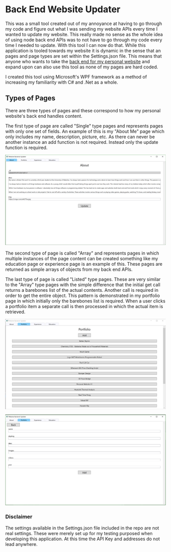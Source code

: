 # Back End Website Updater

This was a small tool created out of my annoyance at having to go through my code and figure out what I was sending my website APIs every time I wanted to update my website. This really made no sense as the whole idea of using node back end APIs was to not have to go through my code every time I needed to update. With this tool I can now do that. While this application is tooled towards my website it is dynamic in the sense that an pages and page types are set within the Settings.json file. This means that anyone who wants to take the [back end for my personal website](https://github.com/alistairfink/Personal-Website-V3) and expand upon can also use this tool as none of my pages are hard coded. 

I created this tool using Microsoft's WPF framework as a method of increasing my familiarity with C# and .Net as a whole. 



## Types of Pages

There are three types of pages and these correspond to how my personal website's back end handles content.

The first type of page are called "Single" type pages and represents pages with only one set of fields. An example of this is my "About Me" page which only includes my name, description, picture, etc. As there can never be another instance an add function is not required. Instead only the update function is required.

<p align="center">
    <img src="./Images/1.PNG"/>
</p>



The second type of page is called "Array" and represents pages in which multiple instances of the page content can be created something like my education page or experience page is an example of this. These pages are returned as simple arrays of objects from my back end APIs.

The last type of page is called "Listed" type pages. These are very similar to the "Array" type pages with the simple difference that the initial get call returns a barebones list of the actual contents. Another call is required in order to get the entire object. This pattern is demonstrated in my portfolio page in which initially only the barebones list is required. When a user clicks a portfolio item a separate call is then processed in which the actual item is retrieved.

<p>
    <img src="./Images/2.PNG"/>
</p>

<p>
    <img src="./Images/3.PNG"/>
</p>

### Disclaimer

The settings available in the Settings.json file included in the repo are not real settings. These were merely set up for my testing purposed when developing this application. At this time the API Key and addresses do not lead anywhere.